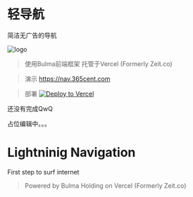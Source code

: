 # 轻导航
简洁无广告的导航

![logo](logo.png)
>使用Bulma前端框架
>托管于Vercel (Formerly Zeit.co)

>演示
https://nav.365cent.com

>部署
[![Deploy to Vercel](https://vercel.com/button)](https://vercel.com/import/project?template=https://github.com/365cent/lightning-nav)

还没有完成QwQ

占位编辑中。。。

# Lightninig Navigation
First step to surf internet

>Powered by Bulma
>Holding on Vercel (Formerly Zeit.co)
